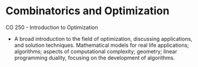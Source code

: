 # Combinatorics and Optimization
CO 250 - Introduction to Optimization
- A broad introduction to the field of optimization, discussing applications, and solution techniques. Mathematical models for real life applications; algorithms; aspects of computational complexity; geometry; linear programming duality, focusing on the development of algorithms.

